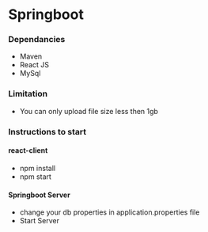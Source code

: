 # Springboot

### Dependancies
* Maven
* React JS
* MySql

### Limitation
* You can only upload file size less then 1gb

### Instructions to start
#### react-client 
* npm install
* npm start

#### Springboot Server 
* change your db properties in application.properties file
* Start Server
